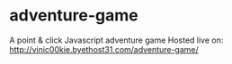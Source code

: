 # adventure-game
A point &amp; click Javascript adventure game
Hosted live on:
http://vinic00kie.byethost31.com/adventure-game/
